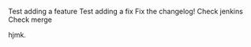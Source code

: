 Test adding a feature
Test adding a fix
Fix the changelog!
Check jenkins
Check merge








hjmk.


